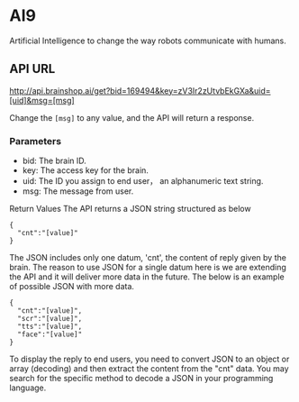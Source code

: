 # AI9
Artificial Intelligence to change the way robots communicate with humans.

## API URL
http://api.brainshop.ai/get?bid=169494&key=zV3Ir2zUtvbEkGXa&uid=[uid]&msg=[msg]

Change the `[msg]` to any value, and the API will return a response.

### Parameters
* bid: The brain ID.
* key: The access key for the brain.
* uid: The ID you assign to end user， an alphanumeric text string.
* msg: The message from user.

Return Values
The API returns a JSON string structured as below
```
{
  "cnt":"[value]"
}
```
The JSON includes only one datum, 'cnt', the content of reply given by the brain. The reason to use JSON for a single datum here is we are extending the API and it will deliver more data in the future. The below is an example of possible JSON with more data.
```
{
  "cnt":"[value]",
  "scr":"[value]",
  "tts":"[value]",
  "face":"[value]"
}
```
To display the reply to end users, you need to convert JSON to an object or array (decoding) and then extract the content from the "cnt" data. You may search for the specific method to decode a JSON in your programming language.

